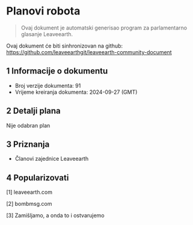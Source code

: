 # Planovi robota

>Ovaj dokument je automatski generisao program za parlamentarno glasanje Leaveearth.

Ovaj dokument će biti sinhronizovan na github: https://github.com/leaveearthgit/leaveearth-community-document

## 1 Informacije o dokumentu

- Broj verzije dokumenta: 91
- Vrijeme kreiranja dokumenta: 2024-09-27 (GMT)

## 2 Detalji plana

Nije odabran plan

## 3 Priznanja
* Članovi zajednice Leaveearth

## 4 Popularizovati
[1] leaveearth.com

[2] bombmsg.com

[3] Zamišljamo, a onda to i ostvarujemo